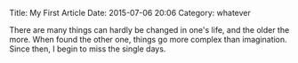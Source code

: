 Title: My First Article
Date: 2015-07-06 20:06
Category: whatever

There are many things can hardly be changed in one's life, and the older the more. When found the other one, things go more complex than imagination. Since then, I begin to miss the single days.